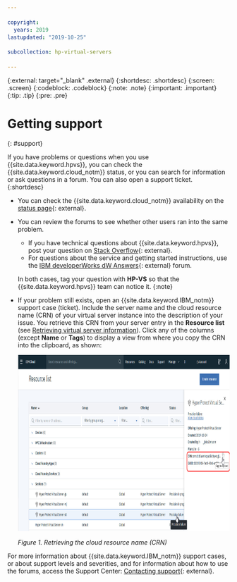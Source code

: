 ```yaml
---

copyright:
  years: 2019
lastupdated: "2019-10-25"

subcollection: hp-virtual-servers

---
```


{:external: target="_blank" .external}
{:shortdesc: .shortdesc}
{:screen: .screen}
{:codeblock: .codeblock}
{:note: .note}
{:important: .important}
{:tip: .tip}
{:pre: .pre}

# Getting support
{: #support}

If you have problems or questions when you use {{site.data.keyword.hpvs}}, you can check the {{site.data.keyword.cloud_notm}} status, or you can search for information or ask questions in a forum. You can also open a support ticket.
{:shortdesc}

- You can check the {{site.data.keyword.cloud_notm}} availability on the [status page](https://cloud.ibm.com/status?selected=status){: external}.

- You can review the forums to see whether other users ran into the same problem.
  - If you have technical questions about {{site.data.keyword.hpvs}}, post your question on
    [Stack Overflow](https://stackoverflow.com/questions/tagged/ibm-cloud){: external}.
  - For questions about the service and getting started instructions, use the
    [IBM developerWorks dW Answers](https://developer.ibm.com/answers/topics/ibm-cloud/){: external} forum.

  In both cases, tag your question with **HP-VS** so that the {{site.data.keyword.hpvs}} team can notice it.
  {:note}   

- If your problem still exists, open an {{site.data.keyword.IBM_notm}} support case (ticket).
  Include the server name and the cloud resource name (CRN) of your virtual server instance into the description of your issue.
  You retrieve this CRN from your server entry in the **Resource list** (see [Retrieving virtual server information](/docs/services/hp-virtual-servers?topic=hp-virtual-servers-retrieve-info-vs)). Click any of the columns (except **Name** or **Tags**) to display a view from where you copy the CRN into the clipboard, as shown:

  <img src="image/hpvs_crn.jpg" alt="Retrieving the cloud resource name (CRN)" height="400" style="height: 400px; border-style: none"/>

  *Figure 1. Retrieving the cloud resource name (CRN)*

For more information about {{site.data.keyword.IBM_notm}} support cases, or about support levels and severities, and for information about how to use the forums, access the Support Center:
[Contacting support](https://cloud.ibm.com/docs/get-support?topic=get-support-getting-customer-support){: external}.
